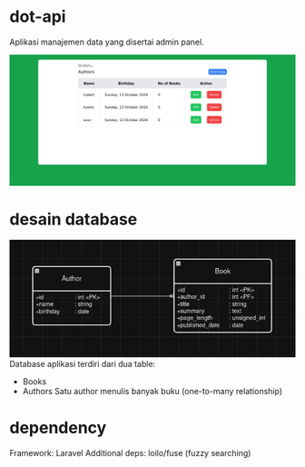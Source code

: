 # dot-api
Aplikasi manajemen data yang disertai admin panel.

![Admin panel](screenshot.png)

# desain database
![Database Design](dot_api-db_diagram.jpg)
Database aplikasi terdiri dari dua table:
- Books
- Authors
Satu author menulis banyak buku (one-to-many relationship)

# dependency
Framework: Laravel
Additional deps: loilo/fuse (fuzzy searching)
